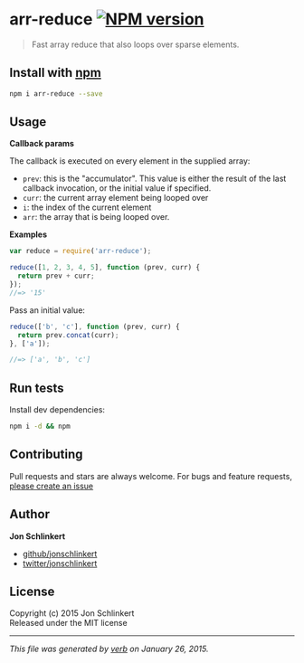 # arr-reduce [![NPM version](https://badge.fury.io/js/arr-reduce.svg)](http://badge.fury.io/js/arr-reduce)

> Fast array reduce that also loops over sparse elements.

## Install with [npm](npmjs.org)

```bash
npm i arr-reduce --save
```

## Usage

**Callback params**

The callback is executed on every element in the supplied array:

 - `prev`: this is the "accumulator". This value is either the result of the last callback invocation, or the initial value if specified.
 - `curr`: the current array element being looped over
 - `i`: the index of the current element
 - `arr`: the array that is being looped over.

**Examples**

```js
var reduce = require('arr-reduce');

reduce([1, 2, 3, 4, 5], function (prev, curr) {
  return prev + curr;
});
//=> '15'
```

Pass an initial value:

```js
reduce(['b', 'c'], function (prev, curr) {
  return prev.concat(curr);
}, ['a']);

//=> ['a', 'b', 'c']
```

## Run tests

Install dev dependencies:

```bash
npm i -d && npm
```

## Contributing
Pull requests and stars are always welcome. For bugs and feature requests, [please create an issue](https://github.com/jonschlinkert/arr-reduce/issues)

## Author

**Jon Schlinkert**
 
+ [github/jonschlinkert](https://github.com/jonschlinkert)
+ [twitter/jonschlinkert](http://twitter.com/jonschlinkert) 

## License
Copyright (c) 2015 Jon Schlinkert  
Released under the MIT license

***

_This file was generated by [verb](https://github.com/assemble/verb) on January 26, 2015._
